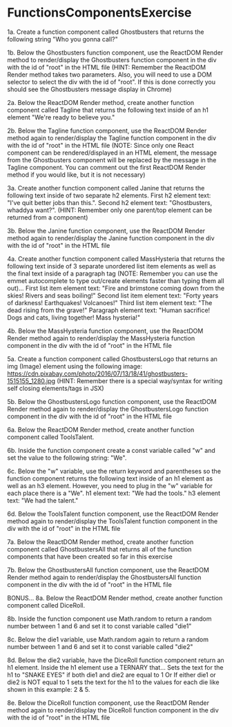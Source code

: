 # FunctionsComponentsExercise

1a. Create a function component called Ghostbusters that returns the following string "Who you gonna call?"

1b. Below the Ghostbusters function component, use the ReactDOM Render method to render/display the Ghostbusters function component in the div with the id of "root" in the HTML file (HINT: Remember the ReactDOM Render method takes two parameters. Also, you will need to use a DOM selector to select the div with the id of "root". If this is done correctly you should see the Ghostbusters message display in Chrome)

2a. Below the ReactDOM Render method, create another function component called Tagline that returns the following text inside of an h1 element "We're ready to believe you."

2b. Below the Tagline function component, use the ReactDOM Render method again to render/display the Tagline function component in the div with the id of "root" in the HTML file (NOTE: Since only one React component can be rendered/displayed in an HTML element, the message from the Ghostbusters component will be replaced by the message in the Tagline component. You can comment out the first ReactDOM Render method if you would like, but it is not necessary)

3a. Create another function component called Janine that returns the following text inside of two separate h2 elements. First h2 element text: "I've quit better jobs than this.". Second h2 element text: "Ghostbusters, whaddya want?". (HINT: Remember only one parent/top element can be returned from a component)

3b. Below the Janine function component, use the ReactDOM Render method again to render/display the Janine function component in the div with the id of "root" in the HTML file

4a. Create another function component called MassHysteria that returns the following text inside of 3 separate unordered list item elements as well as the final text inside of a paragraph tag (NOTE: Remember you can use the emmet autocomplete to type out/create elements faster than typing them all out)…
First list item element text: "Fire and brimstone coming down from the skies! Rivers and seas boiling!"
Second list item element text: "Forty years of darkness! Earthquakes! Volcanoes!"
Third list item element text: "The dead rising from the grave!"
Paragraph element text: "Human sacrifice! Dogs and cats, living together! Mass hysteria!"

4b. Below the MassHysteria function component, use the ReactDOM Render method again to render/display the MassHysteria function component in the div with the id of "root" in the HTML file

5a. Create a function component called GhostbustersLogo that returns an img (Image) element using the following image: https://cdn.pixabay.com/photo/2016/07/13/18/41/ghostbusters-1515155_1280.jpg (HINT: Remember there is a special way/syntax for writing self closing elements/tags in JSX)

5b. Below the GhostbustersLogo function component, use the ReactDOM Render method again to render/display the GhostbustersLogo function component in the div with the id of "root" in the HTML file

6a. Below the ReactDOM Render method, create another function component called ToolsTalent.

6b. Inside the function component create a const variable called "w" and set the value to the following string: "We".

6c. Below the "w" variable, use the return keyword and parentheses so the function component returns the following text inside of an h1 element as well as an h3 element. However, you need to plug in the "w" variable for each place there is a "We".
h1 element text: "We had the tools."
h3 element text: "We had the talent."

6d. Below the ToolsTalent function component, use the ReactDOM Render method again to render/display the ToolsTalent function component in the div with the id of "root" in the HTML file

7a. Below the ReactDOM Render method, create another function component called GhostbustersAll that returns all of the function components that have been created so far in this exercise

7b. Below the GhostbustersAll function component, use the ReactDOM Render method again to render/display the GhostbustersAll function component in the div with the id of "root" in the HTML file

BONUS…
8a. Below the ReactDOM Render method, create another function component called DiceRoll.

8b. Inside the function component use Math.random to return a random number between 1 and 6 and set it to const variable called "die1"

8c. Below the die1 variable, use Math.random again to return a random number between 1 and 6 and set it to const variable called "die2"

8d. Below the die2 variable, have the DiceRoll function component return an h1 element. Inside the h1 element use a TERNARY that…
Sets the text for the h1 to "SNAKE EYES" if both die1 and die2 are equal to 1 
Or
If either die1 or die2 is NOT equal to 1 sets the text for the h1 to the values for each die like shown in this example: 2 & 5.

8e. Below the DiceRoll function component, use the ReactDOM Render method again to render/display the DiceRoll function component in the div with the id of "root" in the HTML file
